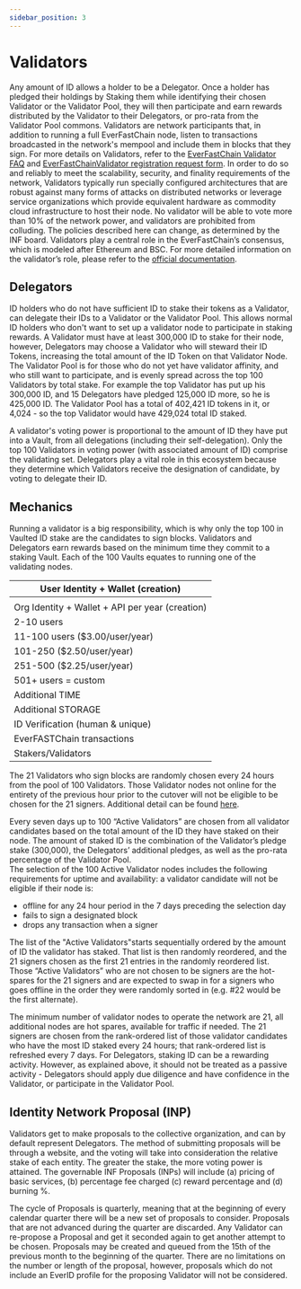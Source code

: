 ```yaml
---
sidebar_position: 3
---
```


# Validators

Any amount of ID allows a holder to be a Delegator. Once a holder has pledged their holdings by Staking them while identifying their chosen Validator or the Validator Pool, they will then participate and earn rewards distributed by the Validator to their Delegators, or pro-rata from the Validator Pool commons. Validators are network participants that, in addition to running a full EverFastChain node, listen to transactions broadcasted in the network's mempool and include them in blocks that they sign. For more details on Validators, refer to the [EverFastChain Validator FAQ](/docs/validator-faq) and [EverFastChainValidator registration request form](https://docs.google.com/forms/d/1zzj6LWe7TTv1su1RPas5tCObpvUW2CILIhE-7ehSJOA/prefill).
In order to do so and reliably to meet the scalability, security, and finality requirements of the network, Validators typically run specially configured architectures that are robust against many forms of attacks on distributed networks or leverage service organizations which provide equivalent hardware as commodity cloud infrastructure to host their node. No validator will be able to vote more than 10% of the network power, and validators are prohibited from colluding. The policies described here can change, as determined by the INF board.
Validators play a central role in the EverFastChain’s consensus, which is modeled after Ethereum and BSC. For more detailed information on the validator’s role, please refer to the [official documentation](/docs/validator-faq).

## Delegators

ID holders who do not have sufficient ID to stake their tokens as a Validator, can delegate their IDs to a Validator or the Validator Pool. This allows normal ID holders who don't want to set up a validator node to participate in staking rewards. A Validator must have at least 300,000 ID to stake for their node, however, Delegators may choose a Validator who will steward their ID Tokens, increasing the total amount of the ID Token on that Validator Node. The Validator Pool is for those who do not yet have validator affinity, and who still want to participate, and is evenly spread across the top 100 Validators by total stake. For example the top Validator has put up his 300,000 ID, and 15 Delegators have pledged 125,000 ID more, so he is 425,000 ID. The Validator Pool has a total of 402,421 ID tokens in it, or 4,024 - so the top Validator would have 429,024 total ID staked.

A validator's voting power is proportional to the amount of ID they have put into a Vault, from all delegations (including their self-delegation). Only the top 100 Validators in voting power (with associated amount of ID) comprise the validating set. Delegators play a vital role in this ecosystem because they determine which Validators receive the designation of candidate, by voting to delegate their ID.

## Mechanics

Running a validator is a big responsibility, which is why only the top 100 in Vaulted ID stake are the candidates to sign blocks. Validators and Delegators earn rewards based on the minimum time they commit to a staking Vault. Each of the 100 Vaults equates to running one of the validating nodes.

| User Identity + Wallet (creation)               |
| ----------------------------------------------- |
|                                                 |
| Org Identity + Wallet + API per year (creation) |
| 2-10 users                                      |
| 11-100 users ($3.00/user/year)                  |
| 101-250 ($2.50/user/year)                       |
| 251-500 ($2.25/user/year)                       |
| 501+ users = custom                             |
| Additional TIME                                 |
| Additional STORAGE                              |
| ID Verification (human & unique)                |
| EverFASTChain transactions                      |
| Stakers/Validators                              |

The 21 Validators who sign blocks are randomly chosen every 24 hours from the pool of 100 Validators. Those Validator nodes not online for the entirety of the previous hour prior to the cutover will not be eligible to be chosen for the 21 signers. Additional detail can be found [here](/docs/validator-faq).

Every seven days up to 100 “Active Validators” are chosen from all validator candidates based on the total amount of the ID they have staked on their node. The amount of staked ID is the combination of the Validator’s pledge stake (300,000), the Delegators’ additional pledges, as well as the pro-rata percentage of the Validator Pool.  
The selection of the 100 Active Validator nodes includes the following requirements for uptime and availability: a validator candidate will not be eligible if their node is:

- offline for any 24 hour period in the 7 days preceding the selection day
- fails to sign a designated block
- drops any transaction when a signer

The list of the "Active Validators"starts sequentially ordered by the amount of ID the validator has staked. That list is then randomly reordered, and the 21 signers chosen as the first 21 entries in the randomly reordered list. Those “Active Validators” who are not chosen to be signers are the hot-spares for the 21 signers and are expected to swap in for a signers who goes offline in the order they were randomly sorted in (e.g. #22 would be the first alternate).

The minimum number of validator nodes to operate the network are 21, all additional nodes are hot spares, available for traffic if needed. The 21 signers are chosen from the rank-ordered list of those validator candidates who have the most ID staked every 24 hours; that rank-ordered list is refreshed every 7 days.
For Delegators, staking ID can be a rewarding activity. However, as explained above, it should not be treated as a passive activity - Delegators should apply due diligence and have confidence in the Validator, or participate in the Validator Pool.

## Identity Network Proposal (INP)

Validators get to make proposals to the collective organization, and can by default represent Delegators. The method of submitting proposals will be through a website, and the voting will take into consideration the relative stake of each entity. The greater the stake, the more voting power is attained. The governable INF Proposals (INPs) will include (a) pricing of basic services, (b) percentage fee charged (c) reward percentage and (d) burning %.

The cycle of Proposals is quarterly, meaning that at the beginning of every calendar quarter there will be a new set of proposals to consider. Proposals that are not advanced during the quarter are discarded. Any Validator can re-propose a Proposal and get it seconded again to get another attempt to be chosen. Proposals may be created and queued from the 15th of the previous month to the beginning of the quarter. There are no limitations on the number or length of the proposal, however, proposals which do not include an EverID profile for the proposing Validator will not be considered.
